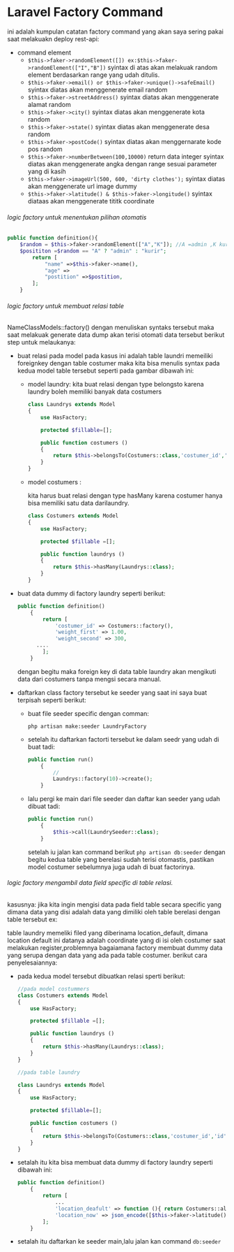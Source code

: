 # Laravel Factory Command

ini adalah kumpulan catatan factory command yang akan saya sering pakai saat melakuakn deploy rest-api:

* command  element
  * `$this->faker->randomElement([]) ex:$this->faker->randomElement(["I","B"])`
    syintax di atas akan melakuak random element berdasarkan range yang udah ditulis.
  * `$this->faker->email() or $this->faker->unique()->safeEmail()`
    syintax diatas akan menggenerate email random
  * `$this->faker->streetAddress()`
    syintax diatas akan menggenerate alamat random
  * `$this->faker->city()`
    syintax diatas akan menggenerate kota random
  * `$this->faker->state()`
    syintax diatas akan menggenerate desa random
  * `$this->faker->postCode()`
    syintax diatas akan menggernarate kode pos random
  * `$this->faker->numberBetween(100,10000)` return data integer
    syintax diatas akan menggenerate angka dengan range sesuai parameter yang di kasih
  * `$this->faker->imageUrl(500, 600, 'dirty clothes');`
    syintax diatas akan menggenerate url image dummy
  * `$this->faker->latitude() & $this->faker->longitude()`
    syintax diataas akan menggenerate tititk coordinate

###### logic factory untuk menentukan pilihan otomatis

```php
public function definition(){
	$random = $this->faker->randomElement(["A","K"]); //A =admin ,K kurir
	$posititon =$random == "A" ? "admin" : "kurir";
        return [
            "name" =>$this->faker->name(),
            "age" =>
            "postition" =>$postition,
        ];
    }
```

###### logic factory untuk membuat relasi table

NameClassModels::factory() dengan menuliskan syntaks tersebut maka saat melakuak generate data dump akan terisi otomati data tersebut berikut step untuk melaukanya:

* buat relasi pada model
  pada kasus ini adalah table laundri memeiliki foreignkey dengan table costumer maka kita bisa menulis syntax pada kedua model table tersebut seperti pada gambar dibawah ini:

  * model laundry:
    kita buat relasi dengan type belongsto karena laundry boleh memiliki banyak data costumers

    ```php
    class Laundrys extends Model
    {
        use HasFactory;

        protected $fillable=[];

        public function costumers ()
        {
            return $this->belongsTo(Costumers::class,'costumer_id','id');
        }
    }
    ```
  * model costumers :

    kita harus  buat relasi dengan type hasMany karena costumer hanya bisa memiliki satu data darilaundry.

    ```php
    class Costumers extends Model
    {
        use HasFactory;

        protected $fillable =[];

        public function laundrys ()
        {
            return $this->hasMany(Laundrys::class);
        }
    }
    ```
* buat data dummy di factory laundry seperti berikut:

  ```php
  public function definition()
      {
          return [
              'costumer_id' => Costumers::factory(),
              'weight_first' => 1.00,
              'weight_second' => 300,
  	    ....
          ];
      }
  ```

  dengan begitu maka foreign key di data table laundry akan mengikuti data dari costumers tanpa mengsi secara manual.
* daftarkan class factory tersebut ke seeder yang saat ini saya buat terpisah seperti berikut:

  * buat file seeder specific dengan comman:

    `php artisan make:seeder LaundryFactory`
  * setelah  itu daftarkan factorti tersebut ke dalam seedr yang udah di buat tadi:

    ```php
    public function run()
        {
            //
            Laundrys::factory(10)->create();
        }
    ```
  * lalu pergi ke main dari file seeder dan daftar kan seeder yang udah dibuat tadi:

    ```php
    public function run()
        {
            $this->call(LaundrySeeder::class);
        }
    ```

    setelah iu jalan kan command berikut `php artisan db:seeder` dengan begitu kedua table yang berelasi sudah terisi otomastis, pastikan model costumer sebelumnya juga udah di buat factorinya.

###### logic factory mengambil data field specific di table relasi.

kasusnya: jika kita ingin mengisi data pada field table secara specific yang dimana data yang disi adalah data yang dimiliki oleh table berelasi dengan table tersebut ex:

table laundry memeliki filed yang diberinama location_default, dimana location default ini  datanya adalah coordinate yang di isi oleh costumer saat melakukan register,problemnya bagaiamana factory membuat dummy data  yang  serupa dengan data yang ada pada table costumer. berikut cara penyelesaiannya:

* pada kedua model tersebut dibuatkan relasi sperti berikut:

  ```php
  //pada model costummers
  class Costumers extends Model
  {
      use HasFactory;

      protected $fillable =[];

      public function laundrys ()
      {
          return $this->hasMany(Laundrys::class);
      }
  }

  //pada table laundry

  class Laundrys extends Model
  {
      use HasFactory;

      protected $fillable=[];

      public function costumers ()
      {
          return $this->belongsTo(Costumers::class,'costumer_id','id');
      }
  }
  ```
* setalah itu kita bisa membuat data dummy di factory laundry seperti dibawah ini:

  ```php
  public function definition()
      {
          return [
              ...
              'location_deafult' => function (){ return Costumers::all()->random()->location;},
              'location_now' => json_encode([$this->faker->latitude(),$this->faker->longitude()])
          ];
      }
  ```
* setalah itu daftarkan ke seeder main,lalu jalan kan command `db:seeder`
